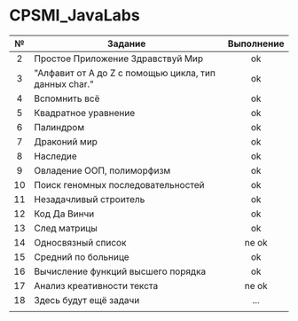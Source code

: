 # CPSMI_JavaLabs

|№ | Задание       | Выполнение           | 
|:--:| ------------- |:-------------:| 
|2 |  Простое Приложение Здравствуй Мир                 |  ok      |
|3 | "Алфавит от A до Z с помощью цикла, тип данных char."      |  ok         |  
|4 | Вспомнить всё|  ok      |  
|5 | Квадратное уравнение                              |  ok      | 
|6 | Палиндром      |  ok      |  
|7 | Драконий мир                                              |  ok      |   
|8 | Наследие                                                  |  ok      |  
|9| Овладение ООП, полиморфизм                                           |  ok      |   
|10| Поиск геномных последовательностей     |   ok  |
|               11                |  Незадачливый строитель   |   ok  |
| 12 | Код Да Винчи | ok |
|13  | След матрицы | ok |
|14  | Односвязный список | ne ok |
|15 | Средний по больнице |  ok |
|16 | Вычисление функций высшего порядка | ok |
|17 | Анализ креативности текста  | ne ok |
|18 |Здесь будут ещё задачи | ... |
| | | |
